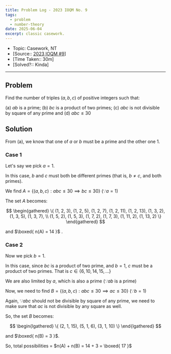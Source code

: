 ```yaml
---
title: Problem Log - 2023 IOQM No. 9
tags:
  - problem
  - number-theory
date: 2025-06-04
excerpt: classic casework.
---
```

- Topic: Casework, NT
- [Source:: [2023 IOQM #9](https://artofproblemsolving.com/wiki/index.php/2023_IOQM/Problem_9)]
- [Time Taken:: 30m]
- [Solved?:: Kinda]

---
## Problem
Find the number of triples $(a, b, c)$ of positive integers such that:

(a) $ab$ is a prime;
(b) $bc$ is a product of two primes;
(c) $abc$ is not divisible by square of any prime and
(d) $abc\leq30$ 

## Solution
From (a), we know that one of $a$ or $b$ must be a prime and the other one 1.
### Case 1
Let's say we pick $a =1$.

In this case, $b$ and $c$ must both be different primes (that is, $b \neq c$, and both primes).

We find $A = \{ (a, b, c) : abc\leq 30 \implies bc\leq 30 \}$ ($\because a = 1$)

The set $A$ becomes:

$$
\begin{gathered}
\{ (1, 2, 3), (1, 2, 5), (1, 2, 7), (1, 2, 11), (1, 2, 13), (1, 3, 2), (1, 3, 5), (1, 3, 7), \\ (1, 5, 2), (1, 5, 3), (1, 7, 2), (1, 7, 3), (1, 11, 2), (1, 13, 2) \}
\end{gathered}
$$

and $\boxed{ n(A) = 14 }$ .
### Case 2
Now we pick $b = 1$.

In this case, since $bc$ is a product of two prime, and $b=1$, $c$ must be a product of two primes. That is $c \in \{ 6, 10, 14, 15, \dots \}$

We are also limited by $a$, which is also a prime ($\because ab$ is a prime)

Now, we need to find $B = \{ (a, b, c) : abc \leq 30 \implies ac \leq 30 \}$ ($\because b = 1$)

Again, $\because abc$ should not be divisible by square of any prime, we need to make sure that $ac$ is not divisible by any square as well.

So, the set $B$ becomes:

$$
\begin{lgathered}
\{ (2, 1, 15), (5, 1, 6), (3, 1, 10) \}
\end{lgathered}
$$

and $\boxed{ n(B) = 3 }$.

So, total possibilities = $n(A) + n(B) = 14 + 3 = \boxed{ 17 }$
